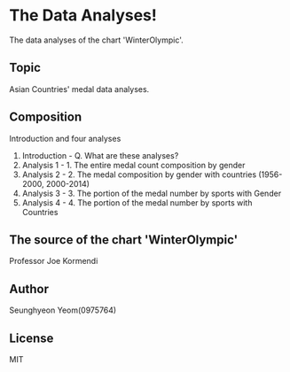 # The Data Analyses!
The data analyses of the chart 'WinterOlympic'.

## Topic
Asian Countries' medal data analyses.

## Composition
Introduction and four analyses

1. Introduction - Q. What are these analyses?
2. Analysis 1 - 1. The entire medal count composition by gender
3. Analysis 2 - 2. The medal composition by gender with countries (1956-2000, 2000-2014)
4. Analysis 3 - 3. The portion of the medal number by sports with Gender
5. Analysis 4 - 4. The portion of the medal number by sports with Countries

## The source of the chart 'WinterOlympic'
Professor Joe Kormendi

## Author
Seunghyeon Yeom(0975764)

## License
MIT